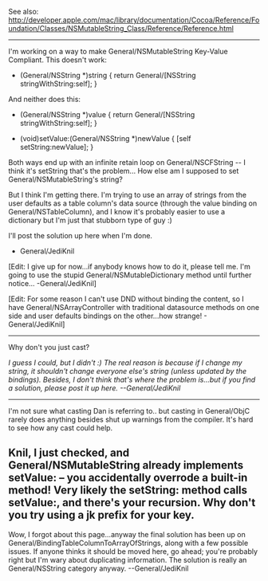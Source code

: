 See also: http://developer.apple.com/mac/library/documentation/Cocoa/Reference/Foundation/Classes/NSMutableString_Class/Reference/Reference.html

----

I'm working on a way to make General/NSMutableString Key-Value Compliant. This doesn't work:
    
- (General/NSString *)string
{
	return General/[NSString stringWithString:self];
}


And neither does this:
    
- (General/NSString *)value
{
	return General/[NSString stringWithString:self];
}

- (void)setValue:(General/NSString *)newValue
{
	[self setString:newValue];
}


Both ways end up with an infinite retain loop on General/NSCFString -- I think it's setString that's the problem...
How else am I supposed to set General/NSMutableString's string?

But I think I'm getting there. I'm trying to use an array of strings from the user defaults as a table column's data source (through the value binding on General/NSTableColumn), and I know it's probably easier to use a dictionary but I'm just that stubborn type of guy :)

I'll post the solution up here when I'm done.

- General/JediKnil

[Edit: I give up for now...if anybody knows how to do it, please tell me. I'm going to use the stupid General/NSMutableDictionary method until further notice... -General/JediKnil]

[Edit: For some reason I can't use DND without binding the content, so I have General/NSArrayController with traditional datasource methods on one side and user defaults bindings on the other...how strange! - General/JediKnil]

----

Why don't you just cast?

*I guess I could, but I didn't :) The real reason is because if I change my string, it shouldn't change everyone else's string (unless updated by the bindings). Besides, I don't think that's where the problem is...but if you find a solution, please post it up here. --General/JediKnil*

----

I'm not sure what casting Dan is referring to.. but casting in General/ObjC rarely does anything besides shut up warnings from the compiler.  It's hard to see how any cast could help.

Knil, I just checked, and General/NSMutableString already implements     setValue:  – you accidentally overrode a built-in method!  Very likely the     setString: method calls     setValue:, and there's your recursion.  Why don't you try using a jk prefix for your key.
----
Wow, I forgot about this page...anyway the final solution has been up on General/BindingTableColumnToArrayOfStrings, along with a few possible issues. If anyone thinks it should be moved here, go ahead; you're probably right but I'm wary about duplicating information. The solution is really an General/NSString category anyway. --General/JediKnil
